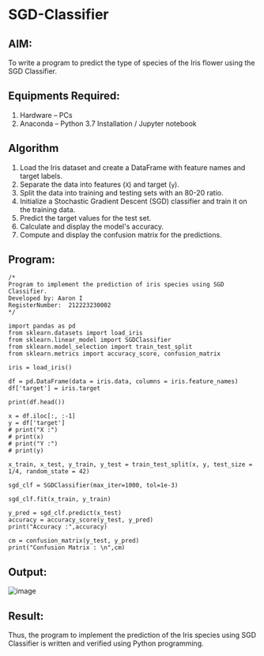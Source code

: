# SGD-Classifier
## AIM:
To write a program to predict the type of species of the Iris flower using the SGD Classifier.

## Equipments Required:
1. Hardware – PCs
2. Anaconda – Python 3.7 Installation / Jupyter notebook

## Algorithm
1. Load the Iris dataset and create a DataFrame with feature names and target labels.
2. Separate the data into features (`X`) and target (`y`).
3. Split the data into training and testing sets with an 80-20 ratio.
4. Initialize a Stochastic Gradient Descent (SGD) classifier and train it on the training data.
5. Predict the target values for the test set.
6. Calculate and display the model's accuracy.
7. Compute and display the confusion matrix for the predictions.

## Program:
```
/*
Program to implement the prediction of iris species using SGD Classifier.
Developed by: Aaron I
RegisterNumber:  212223230002
*/

import pandas as pd
from sklearn.datasets import load_iris
from sklearn.linear_model import SGDClassifier
from sklearn.model_selection import train_test_split
from sklearn.metrics import accuracy_score, confusion_matrix

iris = load_iris()

df = pd.DataFrame(data = iris.data, columns = iris.feature_names)
df['target'] = iris.target

print(df.head())

x = df.iloc[:, :-1]
y = df['target']
# print("X :")
# print(x)
# print("Y :")
# print(y)

x_train, x_test, y_train, y_test = train_test_split(x, y, test_size = 1/4, random_state = 42)

sgd_clf = SGDClassifier(max_iter=1000, tol=1e-3)

sgd_clf.fit(x_train, y_train)

y_pred = sgd_clf.predict(x_test)
accuracy = accuracy_score(y_test, y_pred)
print("Accuracy :",accuracy)

cm = confusion_matrix(y_test, y_pred)
print("Confusion Matrix : \n",cm)
```

## Output:
![image](https://github.com/user-attachments/assets/c7cee799-f4db-44b1-b23a-90ae541e1e24)



## Result:
Thus, the program to implement the prediction of the Iris species using SGD Classifier is written and verified using Python programming.
